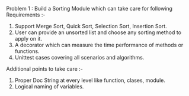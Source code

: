 Problem 1 : Build a Sorting Module which can take care for following Requirements :- 

1) Support Merge Sort, Quick Sort, Selection Sort, Insertion Sort. 
2) User can provide an unsorted list and choose any sorting method to apply on it. 
3) A decorator which can measure the time performance of methods or functions. 
4) Unittest cases covering all scenarios and algorithms. 


Additional points to take care :-  
1) Proper Doc String at every level like function, clases, module. 
2) Logical naming of variables. 


